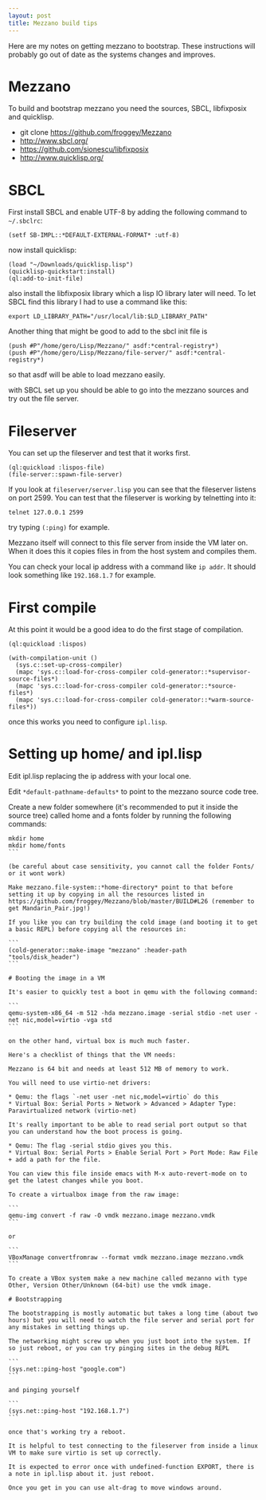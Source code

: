 ```yaml
---
layout: post
title: Mezzano build tips
---
```


Here are my notes on getting mezzano to bootstrap. These instructions will probably go out of date as the systems changes and improves.

# Mezzano

To build and bootstrap mezzano you need the sources, SBCL, libfixposix and quicklisp.

* git clone https://github.com/froggey/Mezzano
* http://www.sbcl.org/
* https://github.com/sionescu/libfixposix
* http://www.quicklisp.org/

# SBCL

First install SBCL and enable UTF-8 by adding the following command to `~/.sbclrc`:

```
(setf SB-IMPL::*DEFAULT-EXTERNAL-FORMAT* :utf-8)
```

now install quicklisp:

```
(load "~/Downloads/quicklisp.lisp")
(quicklisp-quickstart:install)
(ql:add-to-init-file)
```

also install the libfixposix library which a lisp IO library later will need. To let SBCL find this library I had to use a command like this:

```
export LD_LIBRARY_PATH="/usr/local/lib:$LD_LIBRARY_PATH"
```

Another thing that might be good to add to the sbcl init file is

```
(push #P"/home/gero/Lisp/Mezzano/" asdf:*central-registry*)
(push #P"/home/gero/Lisp/Mezzano/file-server/" asdf:*central-registry*)
```

so that asdf will be able to load mezzano easily.

with SBCL set up you should be able to go into the mezzano sources and try out the file server.

# Fileserver

You can set up the fileserver and test that it works first.

```
(ql:quickload :lispos-file)
(file-server::spawn-file-server)
```

If you look at `fileserver/server.lisp` you can see that the fileserver listens on port 2599. You can test that the fileserver is working by telnetting into it:

```
telnet 127.0.0.1 2599
```

try typing `(:ping)` for example.

Mezzano itself will connect to this file server from inside the VM later on. When it does this it copies files in from the host system and compiles them.

You can check your local ip address with a command like `ip addr`. It should look something like `192.168.1.7` for example.

# First compile

At this point it would be a good idea to do the first stage of compilation.

```
(ql:quickload :lispos)

(with-compilation-unit ()
  (sys.c::set-up-cross-compiler)
  (mapc 'sys.c::load-for-cross-compiler cold-generator::*supervisor-source-files*)
  (mapc 'sys.c::load-for-cross-compiler cold-generator::*source-files*)
  (mapc 'sys.c::load-for-cross-compiler cold-generator::*warm-source-files*))
```

once this works you need to configure `ipl.lisp`.

# Setting up home/ and ipl.lisp

Edit ipl.lisp replacing the ip address with your local one.

Edit `*default-pathname-defaults*` to point to the mezzano source code tree.

Create a new folder somewhere (it's recommended to put it inside the source tree) called home and a fonts folder by running the following commands:

````
mkdir home
mkdir home/fonts
```

(be careful about case sensitivity, you cannot call the folder Fonts/ or it wont work)

Make mezzano.file-system::*home-directory* point to that before setting it up by copying in all the resources listed in https://github.com/froggey/Mezzano/blob/master/BUILD#L26 (remember to get Mandarin_Pair.jpg!)

If you like you can try building the cold image (and booting it to get a basic REPL) before copying all the resources in:

```
(cold-generator::make-image "mezzano" :header-path "tools/disk_header")
```

# Booting the image in a VM

It's easier to quickly test a boot in qemu with the following command:

```
qemu-system-x86_64 -m 512 -hda mezzano.image -serial stdio -net user -net nic,model=virtio -vga std
```

on the other hand, virtual box is much much faster.

Here's a checklist of things that the VM needs:

Mezzano is 64 bit and needs at least 512 MB of memory to work.

You will need to use virtio-net drivers:

* Qemu: the flags `-net user -net nic,model=virtio` do this
* Virtual Box: Serial Ports > Network > Advanced > Adapter Type: Paravirtualized network (virtio-net)

It's really important to be able to read serial port output so that you can understand how the boot process is going.

* Qemu: The flag -serial stdio gives you this.
* Virtual Box: Serial Ports > Enable Serial Port > Port Mode: Raw File + add a path for the file.

You can view this file inside emacs with M-x auto-revert-mode on to get the latest changes while you boot.

To create a virtualbox image from the raw image:

```
qemu-img convert -f raw -O vmdk mezzano.image mezzano.vmdk 
```

or

```
VBoxManage convertfromraw --format vmdk mezzano.image mezzano.vmdk
```

To create a VBox system make a new machine called mezanno with type Other, Version Other/Unknown (64-bit) use the vmdk image.

# Bootstrapping

The bootstrapping is mostly automatic but takes a long time (about two hours) but you will need to watch the file server and serial port for any mistakes in setting things up.

The networking might screw up when you just boot into the system. If so just reboot, or you can try pinging sites in the debug REPL

```
(sys.net::ping-host "google.com")
```

and pinging yourself

```
(sys.net::ping-host "192.168.1.7")
```

once that's working try a reboot.

It is helpful to test connecting to the fileserver from inside a linux VM to make sure virtio is set up correctly.

It is expected to error once with undefined-function EXPORT, there is a note in ipl.lisp about it. just reboot.

Once you get in you can use alt-drag to move windows around.

